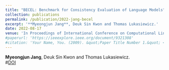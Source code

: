 ```yaml
---
title: "BECEL: Benchmark for Consistency Evaluation of Language Models"
collection: publications
permalink: /publication/2022-jang-becel
excerpt: '**Myeongjun Jang**, Deuk Sin Kwon and Thomas Lukasiewicz.'
date: 2022-08-17
venue: 'In Proceedings of International Conference on Computational Linguistics (COLING) 2022, Gyeongju, South Korea, Association for Computational Linguistics, 2022'
#paperurl: 'https://ieeexplore.ieee.org/document/9321308'
#citation: 'Your Name, You. (2009). &quot;Paper Title Number 1.&quot; <i>Journal 1</i>. 1(1).'
---
```

**Myeongjun Jang**, Deuk Sin Kwon and Thomas Lukasiewicz.  
#[DOI](https://ieeexplore.ieee.org/document/9321308)
